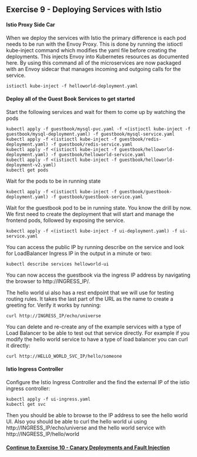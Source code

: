## Exercise 9 - Deploying Services with Istio

#### Istio Proxy Side Car

When we deploy the services with Istio the primary difference is each pod needs to be run with the Envoy Proxy.  This is done by running  the istioctl kube-inject command which modifies the yaml file before creating the deployments.  This injects Envoy into Kubernetes resources as documented here.   By using this command all of the microservices are now packaged with an Envoy sidecar that manages incoming and outgoing calls for the service.  

`istioctl kube-inject -f helloworld-deployment.yaml`

#### Deploy all of the Guest Book Services to get started

Start the following services and wait for them to come up by watching the pods

```
kubectl apply -f guestbook/mysql-pvc.yaml -f <(istioctl kube-inject -f guestbook/mysql-deployment.yaml) -f guestbook/mysql-service.yaml
kubectl apply -f <(istioctl kube-inject -f guestbook/redis-deployment.yaml) -f guestbook/redis-service.yaml
kubectl apply -f <(istioctl kube-inject -f guestbook/helloworld-deployment.yaml) -f guestbook/helloworld-service.yaml
kubectl apply -f <(istioctl kube-inject -f guestbook/helloworld-deployment-v2.yaml)
kubectl get pods
```

Wait for the pods to be in running state

`kubectl apply -f <(istioctl kube-inject -f guestbook/guestbook-deployment.yaml) -f guestbook/guestbook-service.yaml`

Wait for the guestbook pod to be in running state.  You know the drill by now. We first need to create the deployment that will start and manage the frontend pods, followed by exposing the service.  

`kubectl apply -f <(istioctl kube-inject -f ui-deployment.yaml) -f ui-service.yaml`

You can  access the public IP by running describe on the service and look for LoadBalancer Ingress IP in the output in a minute or two:

`kubectl describe services helloworld-ui`

You can now access the guestbook via the ingress IP address by navigating the browser to http://INGRESS_IP/.

The hello world ui also has a rest endpoint that we will use for testing routing rules.  It takes the last part of the URL as the name to create a greeting for.  Verify it works by running:

`curl http://INGRESS_IP/echo/universe`


You can delete and re-create any of the example services with a type of Load Balancer to be able to test out that service directly.  For example if you modify the hello world service to have a type of load balancer you can curl it directly:

`curl http://HELLO_WORLD_SVC_IP/hello/someone`

#### Istio Ingress Controller

Configure the Istio Ingress Controller and the find the external IP of the istio ingress controller:

```
kubectl apply -f ui-ingress.yaml
kubectl get svc
```

Then you should be able to browse to the IP address to see the hello world UI.  Also  you should be able to curl the hello world ui using http://INGRESS_IP/echo/universe  and the hello world service with http://INGRESS_IP/hello/world



#### [Continue to Exercise 10 - Canary Deployments and Fault Injection](../exercise-10/README.md)
